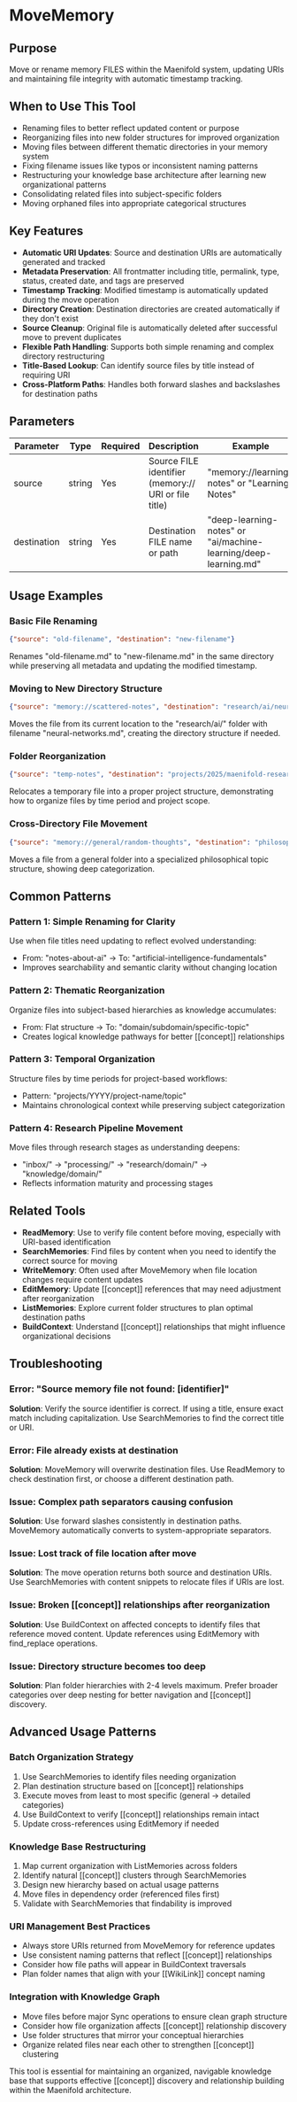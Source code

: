 # MoveMemory

## Purpose
Move or rename memory FILES within the Maenifold system, updating URIs and maintaining file integrity with automatic timestamp tracking.

## When to Use This Tool
- Renaming files to better reflect updated content or purpose
- Reorganizing files into new folder structures for improved organization  
- Moving files between different thematic directories in your memory system
- Fixing filename issues like typos or inconsistent naming patterns
- Restructuring your knowledge base architecture after learning new organizational patterns
- Consolidating related files into subject-specific folders
- Moving orphaned files into appropriate categorical structures

## Key Features
- **Automatic URI Updates**: Source and destination URIs are automatically generated and tracked
- **Metadata Preservation**: All frontmatter including title, permalink, type, status, created date, and tags are preserved
- **Timestamp Tracking**: Modified timestamp is automatically updated during the move operation
- **Directory Creation**: Destination directories are created automatically if they don't exist
- **Source Cleanup**: Original file is automatically deleted after successful move to prevent duplicates
- **Flexible Path Handling**: Supports both simple renaming and complex directory restructuring
- **Title-Based Lookup**: Can identify source files by title instead of requiring URI
- **Cross-Platform Paths**: Handles both forward slashes and backslashes for destination paths

## Parameters
| Parameter | Type | Required | Description | Example |
|-----------|------|----------|-------------|---------|
| source | string | Yes | Source FILE identifier (memory:// URI or file title) | "memory://learning-notes" or "Learning Notes" |
| destination | string | Yes | Destination FILE name or path | "deep-learning-notes" or "ai/machine-learning/deep-learning.md" |

## Usage Examples

### Basic File Renaming
```json
{"source": "old-filename", "destination": "new-filename"}
```
Renames "old-filename.md" to "new-filename.md" in the same directory while preserving all metadata and updating the modified timestamp.

### Moving to New Directory Structure
```json
{"source": "memory://scattered-notes", "destination": "research/ai/neural-networks"}
```
Moves the file from its current location to the "research/ai/" folder with filename "neural-networks.md", creating the directory structure if needed.

### Folder Reorganization 
```json
{"source": "temp-notes", "destination": "projects/2025/maenifold-research"}
```
Relocates a temporary file into a proper project structure, demonstrating how to organize files by time period and project scope.

### Cross-Directory File Movement
```json
{"source": "memory://general/random-thoughts", "destination": "philosophy/consciousness/maenifold-theory"}
```
Moves a file from a general folder into a specialized philosophical topic structure, showing deep categorization.

## Common Patterns

### **Pattern 1: Simple Renaming for Clarity**
Use when file titles need updating to reflect evolved understanding:
- From: "notes-about-ai" → To: "artificial-intelligence-fundamentals" 
- Improves searchability and semantic clarity without changing location

### **Pattern 2: Thematic Reorganization**
Organize files into subject-based hierarchies as knowledge accumulates:
- From: Flat structure → To: "domain/subdomain/specific-topic" 
- Creates logical knowledge pathways for better [[concept]] relationships

### **Pattern 3: Temporal Organization**
Structure files by time periods for project-based workflows:
- Pattern: "projects/YYYY/project-name/topic"
- Maintains chronological context while preserving subject categorization

### **Pattern 4: Research Pipeline Movement**
Move files through research stages as understanding deepens:
- "inbox/" → "processing/" → "research/domain/" → "knowledge/domain/"
- Reflects information maturity and processing stages

## Related Tools

- **ReadMemory**: Use to verify file content before moving, especially with URI-based identification
- **SearchMemories**: Find files by content when you need to identify the correct source for moving
- **WriteMemory**: Often used after MoveMemory when file location changes require content updates
- **EditMemory**: Update [[concept]] references that may need adjustment after reorganization
- **ListMemories**: Explore current folder structures to plan optimal destination paths
- **BuildContext**: Understand [[concept]] relationships that might influence organizational decisions

## Troubleshooting

### **Error**: "Source memory file not found: [identifier]"
**Solution**: Verify the source identifier is correct. If using a title, ensure exact match including capitalization. Use SearchMemories to find the correct title or URI.

### **Error**: File already exists at destination
**Solution**: MoveMemory will overwrite destination files. Use ReadMemory to check destination first, or choose a different destination path.

### **Issue**: Complex path separators causing confusion
**Solution**: Use forward slashes consistently in destination paths. MoveMemory automatically converts to system-appropriate separators.

### **Issue**: Lost track of file location after move
**Solution**: The move operation returns both source and destination URIs. Use SearchMemories with content snippets to relocate files if URIs are lost.

### **Issue**: Broken [[concept]] relationships after reorganization
**Solution**: Use BuildContext on affected concepts to identify files that reference moved content. Update references using EditMemory with find_replace operations.

### **Issue**: Directory structure becomes too deep
**Solution**: Plan folder hierarchies with 2-4 levels maximum. Prefer broader categories over deep nesting for better navigation and [[concept]] discovery.

## Advanced Usage Patterns

### **Batch Organization Strategy**
1. Use SearchMemories to identify files needing organization
2. Plan destination structure based on [[concept]] relationships  
3. Execute moves from least to most specific (general → detailed categories)
4. Use BuildContext to verify [[concept]] relationships remain intact
5. Update cross-references using EditMemory if needed

### **Knowledge Base Restructuring**
1. Map current organization with ListMemories across folders
2. Identify natural [[concept]] clusters through SearchMemories
3. Design new hierarchy based on actual usage patterns
4. Move files in dependency order (referenced files first)
5. Validate with SearchMemories that findability is improved

### **URI Management Best Practices**
- Always store URIs returned from MoveMemory for reference updates
- Use consistent naming patterns that reflect [[concept]] relationships
- Consider how file paths will appear in BuildContext traversals
- Plan folder names that align with your [[WikiLink]] concept naming

### **Integration with Knowledge Graph**
- Move files before major Sync operations to ensure clean graph structure
- Consider how file organization affects [[concept]] relationship discovery
- Use folder structures that mirror your conceptual hierarchies
- Organize related files near each other to strengthen [[concept]] clustering

This tool is essential for maintaining an organized, navigable knowledge base that supports effective [[concept]] discovery and relationship building within the Maenifold architecture.